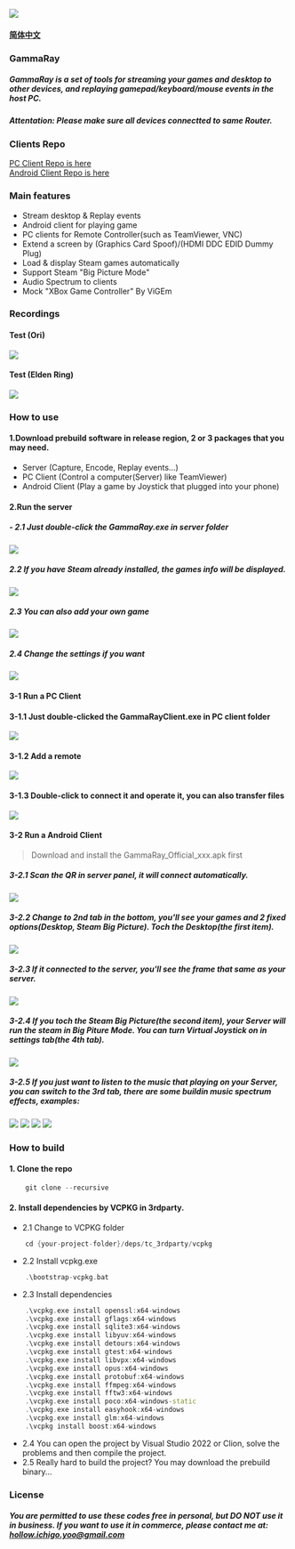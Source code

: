 ![](docs/images/GammaRay.png)
#### [简体中文](docs/Readme_CN.md)

### GammaRay
##### GammaRay is a set of tools for streaming your games and desktop to other devices, and replaying gamepad/keyboard/mouse events in the host PC.
##### Attentation: Please make sure all devices connectted to same Router.
### Clients Repo
[PC Client Repo is here](https://github.com/RGAA-Software/GammaRayPC)  
[Android Client Repo is here](https://github.com/RGAA-Software/GammaRayAndroid)

### Main features
- Stream desktop & Replay events
- Android client for playing game
- PC clients for Remote Controller(such as TeamViewer, VNC)
- Extend a screen by (Graphics Card Spoof)/(HDMI DDC EDID Dummy Plug)
- Load & display Steam games automatically
- Support Steam "Big Picture Mode"
- Audio Spectrum to clients
- Mock "XBox Game Controller" By ViGEm

### Recordings
#### Test (Ori)
![](docs/images/test1.gif)
#### Test (Elden Ring)
![](docs/images/test2.gif)

### How to use
#### 1.Download prebuild software in release region, 2 or 3 packages that you may need.
- Server (Capture, Encode, Replay events...)
- PC Client (Control a computer(Server) like TeamViewer)
- Android Client (Play a game by Joystick that plugged into your phone)

#### 2.Run the server
##### - 2.1 Just double-click the GammaRay.exe in server folder
![](docs/images/srv_main.png)

##### 2.2 If you have Steam already installed, the games info will be displayed.
![](docs/images/srv_steam.png)

##### 2.3 You can also add your own game
![](docs/images/srv_add_game.png)

##### 2.4 Change the settings if you want
![](docs/images/srv_settings.png)

#### 3-1 Run a PC Client
#### 3-1.1 Just double-clicked the GammaRayClient.exe in PC client folder
![](docs/images/client_main.png)

#### 3-1.2 Add a remote
![](docs/images/client_add_remote.png)

#### 3-1.3 Double-click to connect it and operate it, you can also transfer files
![](docs/images/client_file_transfer.png)

#### 3-2 Run a Android Client
> Download and install the GammaRay_Official_xxx.apk first
##### 3-2.1 Scan the QR in server panel, it will connect automatically.
![](docs/images/android_1.png)

##### 3-2.2 Change to 2nd tab in the bottom, you'll see your games and 2 fixed options(Desktop, Steam Big Picture). Toch the Desktop(the first item).
![](docs/images/android_2.png)

##### 3-2.3 If it connected to the server, you'll see the frame that same as your server.
![](docs/images/android_3.png)

##### 3-2.4 If you toch the Steam Big Picture(the second item), your Server will run the steam in Big Piture Mode. You can turn Virtual Joystick on in settings tab(the 4th tab).
![](docs/images/android_4.png)

##### 3-2.5 If you just want to listen to the music that playing on your Server, you can switch to the 3rd tab, there are some buildin music spectrum effects, examples:
![](docs/images/android_5.jpg)
![](docs/images/android_7.jpg)
![](docs/images/android_8.jpg)
![](docs/images/android_9.jpg)

### How to build
#### 1. Clone the repo
```c++
    git clone --recursive 
```

#### 2. Install dependencies by VCPKG in 3rdparty.
- 2.1 Change to VCPKG folder
```c++
    cd {your-project-folder}/deps/tc_3rdparty/vcpkg
```
- 2.2 Install vcpkg.exe
```c++
    .\bootstrap-vcpkg.bat 
```
- 2.3 Install dependencies
```c++
    .\vcpkg.exe install openssl:x64-windows
    .\vcpkg.exe install gflags:x64-windows
    .\vcpkg.exe install sqlite3:x64-windows
    .\vcpkg.exe install libyuv:x64-windows
    .\vcpkg.exe install detours:x64-windows
    .\vcpkg.exe install gtest:x64-windows
    .\vcpkg.exe install libvpx:x64-windows
    .\vcpkg.exe install opus:x64-windows
    .\vcpkg.exe install protobuf:x64-windows
    .\vcpkg.exe install ffmpeg:x64-windows
    .\vcpkg.exe install fftw3:x64-windows
    .\vcpkg.exe install poco:x64-windows-static
    .\vcpkg.exe install easyhook:x64-windows
    .\vcpkg.exe install glm:x64-windows
    .\vcpkg install boost:x64-windows
```

- 2.4 You can open the project by Visual Studio 2022 or Clion, solve the problems and then compile the project.
- 2.5 Really hard to build the project? You may download the prebuild binary...

### License
##### You are permitted to use these codes free in personal, but DO NOT use it in business. If you want to use it in commerce, please contact me at: hollow.ichigo.yoo@gmail.com